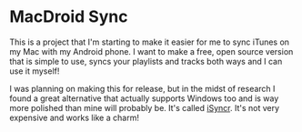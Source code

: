 MacDroid Sync
========================

This is a project that I'm starting to make it easier for me to sync iTunes on my Mac
with my Android phone.  I want to make a free, open source version that
is simple to use, syncs your playlists and tracks both ways and I can use it myself!

I was planning on making this for release, but in the midst of research I found a great
alternative that actually supports Windows too and is way more polished than mine will
probably be.  It's called [iSyncr](https://market.android.com/details?id=com.jrtstudio.iSyncr4Mac&hl=en).
It's not very expensive and works like a charm!
